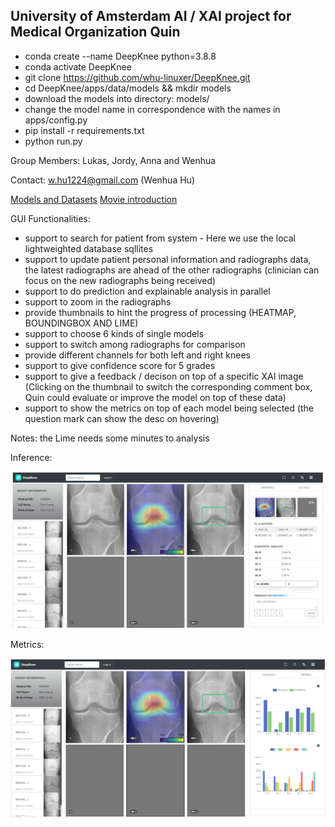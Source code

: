 ## University of Amsterdam AI / XAI project for Medical Organization Quin
- conda create --name DeepKnee python=3.8.8
- conda activate DeepKnee
- git clone https://github.com/whu-linuxer/DeepKnee.git
- cd DeepKnee/apps/data/models && mkdir models
- download the models into directory: models/
- change the model name in correspondence with the names in apps/config.py
- pip install -r requirements.txt
- python run.py

Group Members: Lukas, Jordy, Anna and Wenhua

Contact: w.hu1224@gmail.com (Wenhua Hu)

[Models and Datasets](https://www.dropbox.com/sh/01pks0pdugpgh07/AAAmRcqFt-BhdqEFIRj3mNkVa?dl=0)
[Movie introduction](https://youtu.be/ul8kfml8PeY)

GUI Functionalities:

- support to search for patient from system - Here we use the local lightweighted database sqllites
- support to update patient personal information and radiographs data, the latest radiographs are ahead of the other radiographs (clinician can focus on the new radiographs being received)
- support to do prediction and explainable analysis in parallel
- support to zoom in the radiographs
- provide thumbnails to hint the progress of processing (HEATMAP, BOUNDINGBOX AND LIME)
- support to choose 6 kinds of single models
- support to switch among radiographs for comparison
- provide different channels for both left and right knees 
- support to give confidence score for 5 grades
- support to give a feedback / decison on top of a specific XAI image (Clicking on the thumbnail to switch the corresponding comment box, Quin could evaluate or improve the model on top of these data)
- support to show the metrics on top of each model being selected (the question mark can show the desc on hovering)

Notes: the Lime needs some minutes to analysis

Inference:

![Inference of DeepKnee](./apps/data/examples/inference.png)

Metrics:

![Metrics of DeepKnee](./apps/data/examples/metrics.png)
